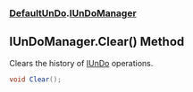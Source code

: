 ### [DefaultUnDo](./DefaultUnDo.md 'DefaultUnDo').[IUnDoManager](./DefaultUnDo-IUnDoManager.md 'DefaultUnDo.IUnDoManager')
## IUnDoManager.Clear() Method
Clears the history of [IUnDo](./DefaultUnDo-IUnDo.md 'DefaultUnDo.IUnDo') operations.  
```csharp
void Clear();
```
